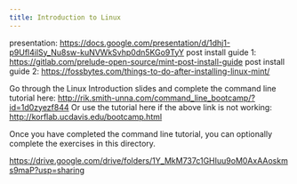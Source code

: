 ```yaml
---
title: Introduction to Linux
---
```


presentation: https://docs.google.com/presentation/d/1dhj1-p9Ufl4ilSy_Nu8sw-kuNVWkSvhp0dn5KGo9TyY
post install guide 1: https://gitlab.com/prelude-open-source/mint-post-install-guide
post install guide 2: https://fossbytes.com/things-to-do-after-installing-linux-mint/

Go through the Linux Introduction slides and complete the command line
tutorial here:
http://rik.smith-unna.com/command_line_bootcamp/?id=1d0zyezf844
Or use the tutorial here if the above link is not working:
http://korflab.ucdavis.edu/bootcamp.html

Once you have completed the command line tutorial, you can optionally
complete the exercises in this directory.

https://drive.google.com/drive/folders/1Y_MkM737c1GHIuu9oM0AxAAoskms9maP?usp=sharing
